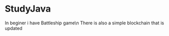 # StudyJava
  In beginer i have Battleship game\n
  There is also a simple blockchain that is updated
